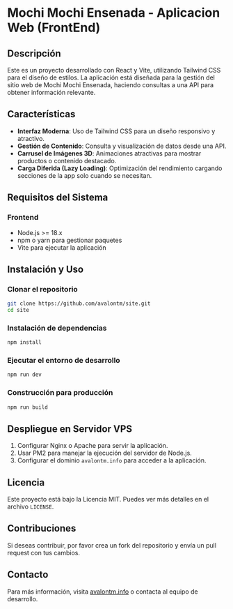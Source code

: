 # Mochi Mochi Ensenada - Aplicacion Web (FrontEnd)

## Descripción
Este es un proyecto desarrollado con React y Vite, utilizando Tailwind CSS para el diseño de estilos. La aplicación está diseñada para la gestión del sitio web de Mochi Mochi Ensenada, haciendo consultas a una API para obtener información relevante.

## Características
- **Interfaz Moderna**: Uso de Tailwind CSS para un diseño responsivo y atractivo.
- **Gestión de Contenido**: Consulta y visualización de datos desde una API.
- **Carrusel de Imágenes 3D**: Animaciones atractivas para mostrar productos o contenido destacado.
- **Carga Diferida (Lazy Loading)**: Optimización del rendimiento cargando secciones de la app solo cuando se necesitan.

## Requisitos del Sistema
### Frontend
- Node.js >= 18.x
- npm o yarn para gestionar paquetes
- Vite para ejecutar la aplicación

## Instalación y Uso
### Clonar el repositorio
```sh
git clone https://github.com/avalontm/site.git
cd site
```

### Instalación de dependencias
```sh
npm install
```

### Ejecutar el entorno de desarrollo
```sh
npm run dev
```

### Construcción para producción
```sh
npm run build
```

## Despliegue en Servidor VPS
1. Configurar Nginx o Apache para servir la aplicación.
2. Usar PM2 para manejar la ejecución del servidor de Node.js.
3. Configurar el dominio `avalontm.info` para acceder a la aplicación.

## Licencia
Este proyecto está bajo la Licencia MIT. Puedes ver más detalles en el archivo `LICENSE`.

## Contribuciones
Si deseas contribuir, por favor crea un fork del repositorio y envía un pull request con tus cambios.

## Contacto
Para más información, visita [avalontm.info](http://avalontm.info) o contacta al equipo de desarrollo.

